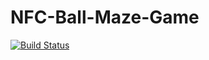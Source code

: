 # NFC-Ball-Maze-Game

[![Build Status](https://travis-ci.org/Pierre-Demessence/NFC-Ball-Maze-Game.svg?branch=develop)](https://travis-ci.org/Pierre-Demessence/NFC-Ball-Maze-Game)
